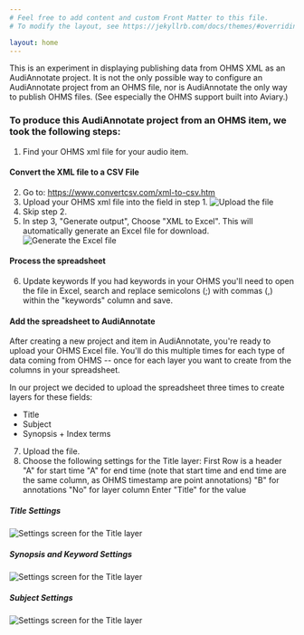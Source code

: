 ```yaml
---
# Feel free to add content and custom Front Matter to this file.
# To modify the layout, see https://jekyllrb.com/docs/themes/#overriding-theme-defaults

layout: home
---
```

This is an experiment in displaying publishing data from OHMS XML as an AudiAnnotate project.  It is not the only possible way to configure an AudiAnnotate project from an OHMS file, nor is AudiAnnotate the only way to publish OHMS files.  (See especially the OHMS support built into Aviary.)

### To produce this AudiAnnotate project from an OHMS item, we took the following steps:

1) Find your OHMS xml file for your audio item.

#### Convert the XML file to a CSV File
2)  Go to: https://www.convertcsv.com/xml-to-csv.htm 
3)  Upload your OHMS xml file into the field in step 1.  ![Upload the file](assets/images/UploadOHMSFile.png)
4)  Skip step 2.
5)  In step 3, "Generate output", Choose "XML to Excel".  This will automatically generate an Excel file for download.  ![Generate the Excel file](assets/images/XMLtoExcel.png)

#### Process the spreadsheet
6) Update keywords
If you had keywords in your OHMS you'll need to open the file in Excel, search and replace semicolons (;) with commas (,) within the "keywords" column and save.

#### Add the spreadsheet to AudiAnnotate
After creating a new project and item in AudiAnnotate, you're ready to upload your OHMS Excel file.  You'll do this multiple times for each type of data coming from OHMS -- once for each layer you want to create from the columns in your spreadsheet.

In our project we decided to upload the spreadsheet three times to create layers for these fields:
* Title
* Subject
* Synopsis + Index terms
  
7)  Upload the file.
8)  Choose the following settings for the Title layer:
First Row is a header
"A" for start time
"A" for end time
(note that start time and end time are the same column, as OHMS timestamp are point annotations)
"B" for annotations
"No" for layer column
Enter "Title" for the value 



##### Title Settings
![Settings screen for the Title layer](assets/images/ohms_aa_title.png)
##### Synopsis and Keyword Settings
![Settings screen for the Title layer](assets/images/ohms_aa_synopsis.png)

##### Subject Settings
![Settings screen for the Title layer](assets/images/ohms_aa_subjects.png)

